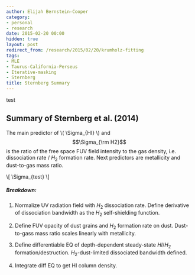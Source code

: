 ```yaml
---
author: Elijah Bernstein-Cooper
category:
- personal
- research
date: 2015-02-20 00:00
hidden: true
layout: post
redirect_from: /research/2015/02/20/krumholz-fitting
tags:
- MLE
- Taurus-California-Perseus
- Iterative-masking
- Sternberg
title: Sternberg Summary
---
```


test

## Summary of Sternberg et al. (2014)

The main predictor of \\( \Sigma_{HI} \\) and $$\Sigma_{\rm H2}$$ is the ratio
of the free space FUV field intensity to the gas density, i.e. dissociation
rate / $H_2$ formation rate. Next predictors are metallicity and dust-to-gas
mass ratio. 

\\[ \Sigma_{test} \\]

##### Breakdown:

1. Normalize UV radiation field with $H_2$ dissociation rate. Define
   derivative of dissociation bandwidth as the $H_2$ self-shielding function.

2. Define FUV opacity of dust grains and $H_2$ formation rate on dust.
   Dust-to-gass mass ratio scales linearly with metallicity.

3. Define differentiable EQ of depth-dependent steady-state $HI / H_2$
   formation/destruction. $H_2$-dust-limited dissociated bandwidth defined.

4. Integrate diff EQ to get HI column density.